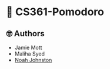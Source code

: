 # 🍅 CS361-Pomodoro

## 🤓 Authors
- Jamie Mott  
- Maliha Syed  
- [Noah Johnston](https://github.com/NDJ-1701)
